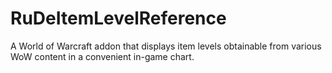 # RuDeItemLevelReference
A World of Warcraft addon that displays item levels obtainable from various WoW content in a convenient in-game chart.
